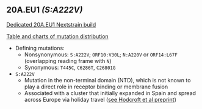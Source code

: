 ## 20A.EU1  _(S:A222V)_

[Dedicated 20A.EU1 Nextstrain build](https://nextstrain.org/groups/neherlab/ncov/20A.EU1?f_region=Europe)

[Table and charts of mutation distribution](cluster_tables/20A.EU1_table.md)

- Defining mutations:
    - Nonsynonymous: `S:A222V`; `ORF10:V30L`; `N:A220V` or `ORF14:L67F` (overlapping reading frame with `N`)
    - Synonymous: `T445C`, `C6286T`, `C26801G`
- `S:A222V`
    - Mutation in the non-terminal domain (NTD), which is not known to play a direct role in receptor binding or membrane fusion
    - Associated with a cluster that initially expanded in Spain and spread across Europe via holiday travel ([see Hodcroft et al preprint](https://www.medrxiv.org/content/10.1101/2020.10.25.20219063v2))

